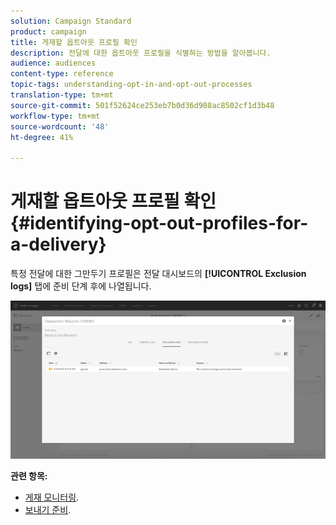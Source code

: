 ```yaml
---
solution: Campaign Standard
product: campaign
title: 게재할 옵트아웃 프로필 확인
description: 전달에 대한 옵트아웃 프로필을 식별하는 방법을 알아봅니다.
audience: audiences
content-type: reference
topic-tags: understanding-opt-in-and-opt-out-processes
translation-type: tm+mt
source-git-commit: 501f52624ce253eb7b0d36d908ac8502cf1d3b48
workflow-type: tm+mt
source-wordcount: '48'
ht-degree: 41%

---
```



# 게재할 옵트아웃 프로필 확인{#identifying-opt-out-profiles-for-a-delivery}

특정 전달에 대한 그만두기 프로필은 전달 대시보드의 **[!UICONTROL Exclusion logs]** 탭에 준비 단계 후에 나열됩니다.

![](assets/exclusion_blocklisting.png)

**관련 항목:**

* [게재 모니터링](../../sending/using/monitoring-a-delivery.md#exclusion-logs).
* [보내기 준비](../../sending/using/preparing-the-send.md).

